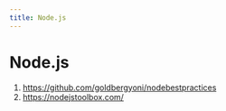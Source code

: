 ```yaml
---
title: Node.js
---
```


# Node.js

1. https://github.com/goldbergyoni/nodebestpractices
2. https://nodejstoolbox.com/

